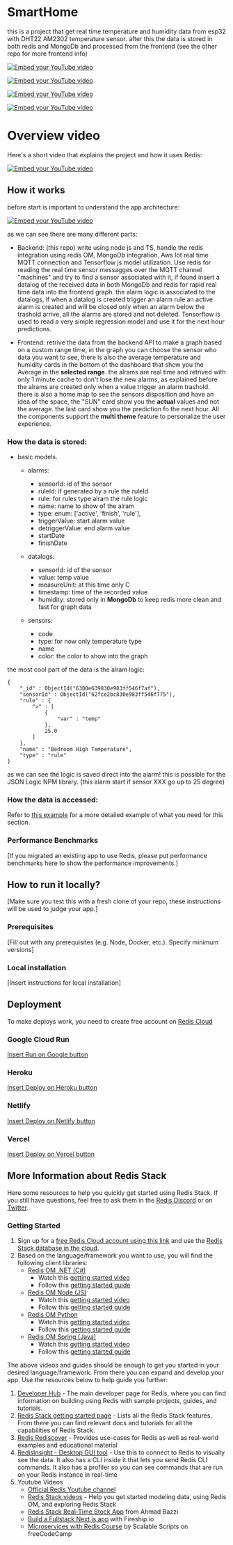 # SmartHome

this is a project that get real time temperature and humidity data from esp32 with DHT22 AM2302 temperature sensor. after this the data
is stored in both redis and MongoDb and processed from the frontend (see the other repo for more frontend info)

[![Embed your YouTube video](./assets/baseGraph.gif)](./assets/baseGraph.gif)

[![Embed your YouTube video](./assets/customColor.gif)](./assets/customColor.gif)

[![Embed your YouTube video](./assets/map.png)](./assets/map.png)

[![Embed your YouTube video](./assets/footer.png)](./assets/footer.png)

# Overview video

Here's a short video that explains the project and how it uses Redis:

[![Embed your YouTube video](./assets/map.png)](https://www.youtube.com/watch?v=0IFBh0KPuxA)

## How it works
before start is important to understand the app architecture:

[![Embed your YouTube video](./assets/architecture.png)](./assets/architecture.png)

as we can see there are many different parts:
* Backend: (this repo) write using node js and TS, handle the redis integration using redis OM, MongoDb integration, Aws Iot real time MQTT connection
and Tensorflow js model utilization. Use redis for reading the real time sensor messagges over the MQTT channel "machines" and try to find a sensor associated with it,
if found insert a datalog of the received data in both MongoDb and redis for rapid real time data into the frontend graph.
the alarm logic is associated to the datalogs, if when a datalog is created trigger an alarm rule an active alarm is created and will be closed only when an alarm below the trashold arrive, all the alarms are stored and not deleted.
Tensorflow is used to read a very simple regression model and use it for the next hour predictions.

* Frontend: retrive the data from the backend API to make a graph based on a custom range time, in the graph you can choose the sensor who data you want to see,
there is also the average temperature and humidity cards in the bottom of the dashboard that show you the Average in the **selected range**. 
the alrams are real time and retrived with only 1 minute cache to don't lose the new alarms, as explained before the alrams are created only when a value trigger an alarm trashold.
there is also a home map to see the sensors disposition and have an idea of the space, the "SUN" card show you the **actual** values and not the average.
the last card show you the prediction fo the next hour.
All the components support the **multi theme** feature to personalize the user experience.

### How the data is stored:

* basic models.
    * alarms:
        * sensorId: id of the sonsor
        * ruleId: if generated by a rule the ruleId
        * rule: for rules type alram the rule logic
        * name: name to show of the alram
        * type:  enum: ['active', 'finish', 'rule'],
        * triggerValue: start alarm value
        * detriggerValue: end alarm value
        * startDate
        * finishDate
        
    * datalogs:
        * sensorId: id of the sonsor
        * value: temp value
        * measureUnit: at this time only C
        * timestamp: time of the recorded value
        * humidity: stored only in **MongoDb** to keep redis more clean and fast for graph data
        
    * sensors:
        * code
        * type: for now only temperature type
        * name
        * color: the color to show into the graph

the most cool part of the data is the alram logic:
```
{
    "_id" : ObjectId("6300e639830e983ff546f7af"),
    "sensorId" : ObjectId("62fce2bc830e983ff546f775"),
    "rule" : {
        ">" : [
            {
                "var" : "temp"
            },
            25.0
        ]
    },
    "name" : "Bedroom High Temperature",
    "type" : "rule"
}
```

as we can see the logic is saved direct into the alarm! this is possible for the JSON Logic NPM library. (this alarm start if sensor XXX go up to 25 degree)

### How the data is accessed:

Refer to [this example](https://github.com/redis-developer/basic-analytics-dashboard-redis-bitmaps-nodejs#how-the-data-is-accessed) for a more detailed example of what you need for this section.

### Performance Benchmarks

[If you migrated an existing app to use Redis, please put performance benchmarks here to show the performance improvements.]

## How to run it locally?

[Make sure you test this with a fresh clone of your repo, these instructions will be used to judge your app.]

### Prerequisites

[Fill out with any prerequisites (e.g. Node, Docker, etc.). Specify minimum versions]

### Local installation

[Insert instructions for local installation]

## Deployment

To make deploys work, you need to create free account on [Redis Cloud](https://redis.info/try-free-dev-to)

### Google Cloud Run

[Insert Run on Google button](https://cloud.google.com/blog/products/serverless/introducing-cloud-run-button-click-to-deploy-your-git-repos-to-google-cloud)

### Heroku

[Insert Deploy on Heroku button](https://devcenter.heroku.com/articles/heroku-button)

### Netlify

[Insert Deploy on Netlify button](https://www.netlify.com/blog/2016/11/29/introducing-the-deploy-to-netlify-button/)

### Vercel

[Insert Deploy on Vercel button](https://vercel.com/docs/deploy-button)

## More Information about Redis Stack

Here some resources to help you quickly get started using Redis Stack. If you still have questions, feel free to ask them in the [Redis Discord](https://discord.gg/redis) or on [Twitter](https://twitter.com/redisinc).

### Getting Started

1. Sign up for a [free Redis Cloud account using this link](https://redis.info/try-free-dev-to) and use the [Redis Stack database in the cloud](https://developer.redis.com/create/rediscloud).
1. Based on the language/framework you want to use, you will find the following client libraries:
    - [Redis OM .NET (C#)](https://github.com/redis/redis-om-dotnet)
        - Watch this [getting started video](https://www.youtube.com/watch?v=ZHPXKrJCYNA)
        - Follow this [getting started guide](https://redis.io/docs/stack/get-started/tutorials/stack-dotnet/)
    - [Redis OM Node (JS)](https://github.com/redis/redis-om-node)
        - Watch this [getting started video](https://www.youtube.com/watch?v=KUfufrwpBkM)
        - Follow this [getting started guide](https://redis.io/docs/stack/get-started/tutorials/stack-node/)
    - [Redis OM Python](https://github.com/redis/redis-om-python)
        - Watch this [getting started video](https://www.youtube.com/watch?v=PPT1FElAS84)
        - Follow this [getting started guide](https://redis.io/docs/stack/get-started/tutorials/stack-python/)
    - [Redis OM Spring (Java)](https://github.com/redis/redis-om-spring)
        - Watch this [getting started video](https://www.youtube.com/watch?v=YhQX8pHy3hk)
        - Follow this [getting started guide](https://redis.io/docs/stack/get-started/tutorials/stack-spring/)

The above videos and guides should be enough to get you started in your desired language/framework. From there you can expand and develop your app. Use the resources below to help guide you further:

1. [Developer Hub](https://redis.info/devhub) - The main developer page for Redis, where you can find information on building using Redis with sample projects, guides, and tutorials.
1. [Redis Stack getting started page](https://redis.io/docs/stack/) - Lists all the Redis Stack features. From there you can find relevant docs and tutorials for all the capabilities of Redis Stack.
1. [Redis Rediscover](https://redis.com/rediscover/) - Provides use-cases for Redis as well as real-world examples and educational material
1. [RedisInsight - Desktop GUI tool](https://redis.info/redisinsight) - Use this to connect to Redis to visually see the data. It also has a CLI inside it that lets you send Redis CLI commands. It also has a profiler so you can see commands that are run on your Redis instance in real-time
1. Youtube Videos
    - [Official Redis Youtube channel](https://redis.info/youtube)
    - [Redis Stack videos](https://www.youtube.com/watch?v=LaiQFZ5bXaM&list=PL83Wfqi-zYZFIQyTMUU6X7rPW2kVV-Ppb) - Help you get started modeling data, using Redis OM, and exploring Redis Stack
    - [Redis Stack Real-Time Stock App](https://www.youtube.com/watch?v=mUNFvyrsl8Q) from Ahmad Bazzi
    - [Build a Fullstack Next.js app](https://www.youtube.com/watch?v=DOIWQddRD5M) with Fireship.io
    - [Microservices with Redis Course](https://www.youtube.com/watch?v=Cy9fAvsXGZA) by Scalable Scripts on freeCodeCamp


